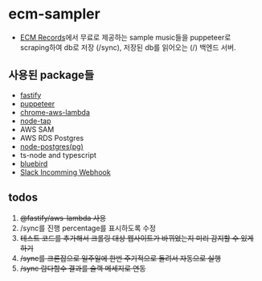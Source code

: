 # ecm-sampler

- [ECM Records](https://ecmrecords.com)에서 무료로 제공하는 sample music들을 puppeteer로 scraping하여 db로 저장 (/sync), 저장된 db를 읽어오는 (/) 백엔드 서버.

## 사용된 package들

- [fastify](https://www.fastify.io/)
- [puppeteer](https://pptr.dev/)
- [chrome-aws-lambda](https://github.com/alixaxel/chrome-aws-lambda)
- [node-tap](https://node-tap.org/)
- AWS SAM
- AWS RDS Postgres
- [node-postgres(pg)](https://node-postgres.com/)
- ts-node and typescript
- [bluebird](http://bluebirdjs.com/docs/getting-started.html)
- [Slack Incomming Webhook](https://personalnotif-5j53202.slack.com/apps/A0F7XDUAZ--?tab=more_info)

## todos

1. ~~@fastify/aws-lambda 사용~~
2. /sync를 진행 percentage를 표시하도록 수정
3. ~~테스트 코드를 추가해서 크롤링 대상 웹사이트가 바뀌었는지 미리 감지할 수 있게 하기~~
4. ~~/sync를 크론잡으로 일주일에 한번 주기적으로 돌려서 자동으로 실행~~
5. ~~/sync 람다함수 결과를 슬랙 메세지로 연동~~

